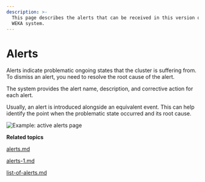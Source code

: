 ```yaml
---
description: >-
  This page describes the alerts that can be received in this version of the
  WEKA system.
---
```


# Alerts

Alerts indicate problematic ongoing states that the cluster is suffering from. To dismiss an alert, you need to resolve the root cause of the alert.

The system provides the alert name, description, and corrective action for each alert.

Usually, an alert is introduced alongside an equivalent event. This can help identify the point when the problematic state occurred and its root cause.

![Example: active alerts page](<../../.gitbook/assets/wmng\_alerts\_overview (1).png>)



**Related topics**

[alerts.md](alerts.md "mention")

[alerts-1.md](alerts-1.md "mention")

[list-of-alerts.md](list-of-alerts.md "mention")
